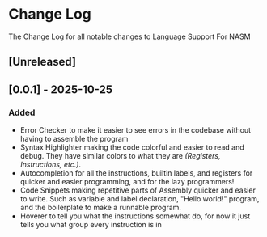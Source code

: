 # Change Log

The Change Log for all notable changes to Language Support For NASM

## [Unreleased]

## [0.0.1] - 2025-10-25

### Added
- Error Checker to make it easier to see errors in the codebase without having to assemble the program
- Syntax Highlighter making the code colorful and easier to read and debug. They have similar colors to what they are *(Registers, Instructions, etc.)*.
- Autocompletion for all the instructions, builtin labels, and registers for quicker and easier programming, and for the lazy programmers!
- Code Snippets making repetitive parts of Assembly quicker and easier to write. Such as variable and label declaration, "Hello world!" program, and the boilerplate to make a runnable program.
- Hoverer to tell you what the instructions somewhat do, for now it just tells you what group every instruction is in